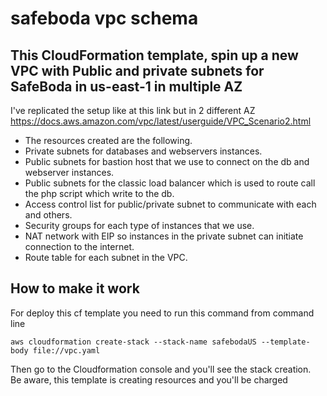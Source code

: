 # safeboda vpc schema
## This CloudFormation template, spin up a new VPC with Public and private subnets for SafeBoda in us-east-1 in multiple AZ
I've replicated the setup like at this link but in 2 different AZ
https://docs.aws.amazon.com/vpc/latest/userguide/VPC_Scenario2.html

- The resources created are the following.
- Private subnets for databases and webservers instances.
- Public subnets for bastion host that we use to connect on the db and webserver instances.
- Public subnets for the classic load balancer which is used to route call the php script which write to the db.
- Access control list for public/private subnet to communicate with each and others.
- Security groups for each type of instances that we use.
- NAT network with EIP so instances in the private subnet can initiate connection to the internet.
- Route table for each subnet in the VPC.

## How to make it work
For deploy this cf template you need to run this command from command line 
```
aws cloudformation create-stack --stack-name safebodaUS --template-body file://vpc.yaml
```

Then go to the Cloudformation console and you'll see the stack creation.<br>
Be aware, this template is creating resources and you'll be charged 

